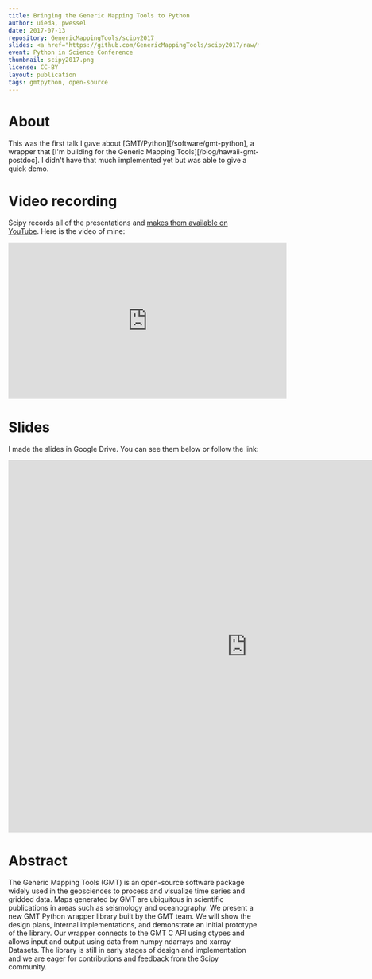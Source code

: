 ```yaml
---
title: Bringing the Generic Mapping Tools to Python
author: uieda, pwessel
date: 2017-07-13
repository: GenericMappingTools/scipy2017
slides: <a href="https://github.com/GenericMappingTools/scipy2017/raw/master/slides.pdf">PDF slides</a>
event: Python in Science Conference
thumbnail: scipy2017.png
license: CC-BY
layout: publication
tags: gmtpython, open-source
---
```


# About

This was the first talk I gave about [GMT/Python][/software/gmt-python], a
wrapper that [I'm building for the Generic Mapping
Tools][/blog/hawaii-gmt-postdoc].
I didn't have that much implemented yet but was able to give a quick demo.


# Video recording

Scipy records all of the presentations and [makes them available on
YouTube](https://www.youtube.com/playlist?list=PLYx7XA2nY5GfdAFycPLBdUDOUtdQIVoMf).
Here is the video of mine:

<div class="embed-responsive embed-responsive-16by9">
<iframe width="560" height="315"
src="https://www.youtube.com/embed/93M4How7R24" frameborder="0"
allowfullscreen></iframe>
</div>


# Slides

I made the slides in Google Drive. You can see them below or follow the link:

<div class="embed-responsive embed-responsive-4by3">
<iframe
src="https://docs.google.com/presentation/d/15he1klG9gCvBgGr3jGeQhTbcY5xShKv54l4BVnIxYBg/embed?start=false&loop=false&delayms=3000"
frameborder="0" width="960" height="749" allowfullscreen="true"
mozallowfullscreen="true" webkitallowfullscreen="true"></iframe>
</div>


# Abstract

The Generic Mapping Tools (GMT) is an open-source software package widely used
in the geosciences to process and visualize time series and gridded data.
Maps generated by GMT are ubiquitous in scientific publications in areas such
as seismology and oceanography.
We present a new GMT Python wrapper library built by the GMT team.
We will show the design plans, internal implementations, and demonstrate an
initial prototype of the library.
Our wrapper connects to the GMT C API using ctypes and allows input and
output using data from numpy ndarrays and xarray Datasets.
The library is still in early stages of design and implementation and
we are eager for contributions and feedback from the Scipy community.
